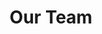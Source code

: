 ---
layout: post
title: Our Team
categories: team
name: "Bridget"
position: "co-founder"
description: "Bridget grew up in Chicago and attended the University of Illinois at Urbana-Champaign. She has been an abortion clinic escort with the Illinois Choice Action Team (ICAT) for two years, and she believes Jaws is the perfect movie."
---
